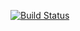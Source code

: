 [![Build Status](https://travis-ci.org/matveybaykalov/lab05.svg?branch=master)](https://travis-ci.org/matveybaykalov/lab05)
